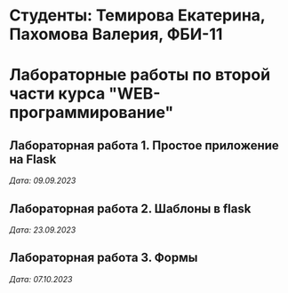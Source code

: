 # Студенты: Темирова Екатерина, Пахомова Валерия, ФБИ-11

# Лабораторные работы по второй части курса "WEB-программирование"

## Лабораторная работа 1. Простое приложение на Flask

*Дата: 09.09.2023*

## Лабораторная работа 2. Шаблоны в flask

*Дата: 23.09.2023*

## Лабораторная работа 3. Формы

*Дата: 07.10.2023*
